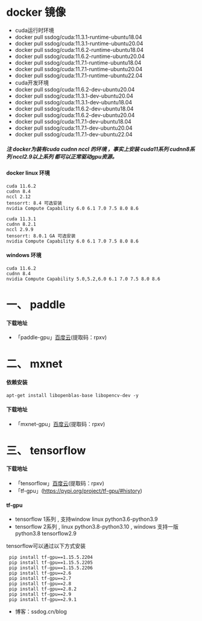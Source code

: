 # docker 镜像
  - cuda运行时环境
  - docker pull ssdog/cuda:11.3.1-runtime-ubuntu18.04
  - docker pull ssdog/cuda:11.3.1-runtime-ubuntu20.04
  - docker pull ssdog/cuda:11.6.2-runtime-ubuntu18.04
  - docker pull ssdog/cuda:11.6.2-runtime-ubuntu20.04
  - docker pull ssdog/cuda:11.7.1-runtime-ubuntu18.04
  - docker pull ssdog/cuda:11.7.1-runtime-ubuntu20.04
  - docker pull ssdog/cuda:11.7.1-runtime-ubuntu22.04
  - cuda开发环境
  - docker pull ssdog/cuda:11.6.2-dev-ubuntu20.04
  - docker pull ssdog/cuda:11.3.1-dev-ubuntu20.04
  - docker pull ssdog/cuda:11.3.1-dev-ubuntu18.04
  - docker pull ssdog/cuda:11.6.2-dev-ubuntu18.04
  - docker pull ssdog/cuda:11.6.2-dev-ubuntu20.04
  - docker pull ssdog/cuda:11.7.1-dev-ubuntu18.04
  - docker pull ssdog/cuda:11.7.1-dev-ubuntu20.04
  - docker pull ssdog/cuda:11.7.1-dev-ubuntu22.04

 ##### 注 docker为装有cuda cudnn nccl 的环境 ，事实上安装 cuda11系列 cudnn8系列 nccl2.9以上系列 都可以正常驱动gpu资源。 
 
#### docker linux 环境
    cuda 11.6.2   
    cudnn 8.4   
    nccl 2.12   
    tensorrt: 8.4 可选安装     
    nvidia Compute Capability 6.0 6.1 7.0 7.5 8.0 8.6  

    cuda 11.3.1   
    cudnn 8.2.1   
    nccl 2.9.9  
    tensorrt: 8.0.1 GA 可选安装
    nvidia Compute Capability 6.0 6.1 7.0 7.5 8.0 8.6
    
#### windows 环境
    cuda 11.6.2   
    cudnn 8.4  
    nvidia Compute Capability 5.0,5.2,6.0 6.1 7.0 7.5 8.0 8.6
    
# 一、 paddle

#### 下载地址
  - 「paddle-gpu」[百度云](https://pan.baidu.com/s/1PXelYOJ2yqWfWfY7qAL4wA?pwd=rpxv )(提取码：rpxv)
  
# 二、 mxnet
#### 依赖安装
    apt-get install libopenblas-base libopencv-dev -y
#### 下载地址
  - 「mxnet-gpu」[百度云](https://pan.baidu.com/s/1PXelYOJ2yqWfWfY7qAL4wA?pwd=rpxv )(提取码：rpxv)


# 三、  tensorflow

#### 下载地址
  - 「tensorflow」[百度云](https://pan.baidu.com/s/1PXelYOJ2yqWfWfY7qAL4wA?pwd=rpxv )(提取码：rpxv)
  - 「tf-gpu」(https://pypi.org/project/tf-gpu/#history)
 
#### tf-gpu
  - tensorflow 1系列 , 支持window linux python3.6-python3.9
  - tensorflow 2系列 , linux python3.8-python3.10 , windows 支持一版 python3.8 tensorflow2.9
  
 tensorflow可以通过以下方式安装
 ```
  pip install tf-gpu==1.15.5.2204
  pip install tf-gpu==1.15.5.2205
  pip install tf-gpu==1.15.5.2206
  pip install tf-gpu==2.6
  pip install tf-gpu==2.7
  pip install tf-gpu==2.8
  pip install tf-gpu==2.8.2
  pip install tf-gpu==2.9
  pip install tf-gpu==2.9.1
```
- 博客：ssdog.cn/blog
